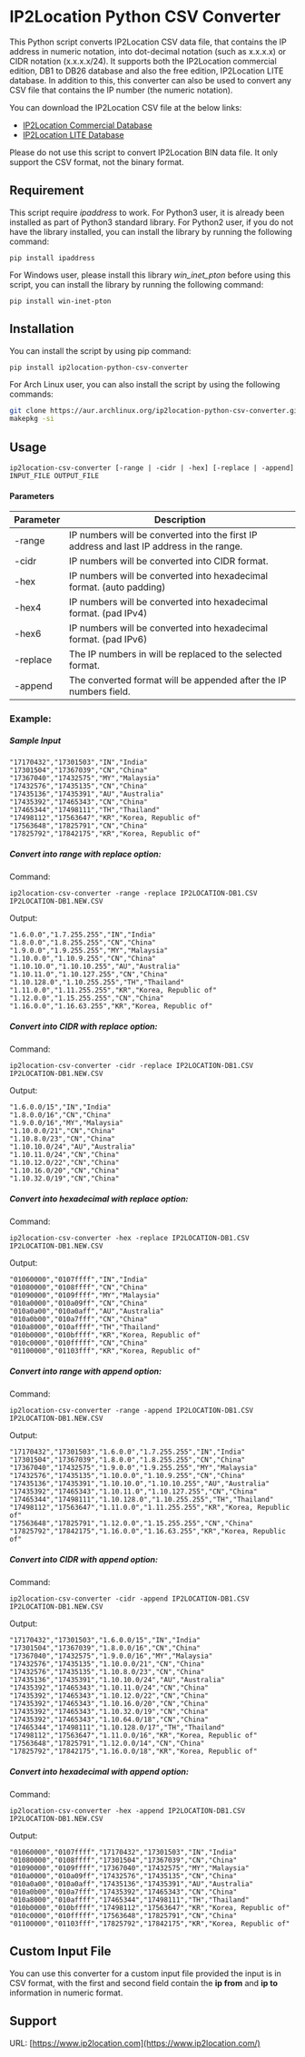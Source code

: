 # IP2Location Python CSV Converter

This Python script converts IP2Location CSV data file, that contains the IP address in numeric notation, into dot-decimal notation (such as x.x.x.x) or CIDR notation (x.x.x.x/24). It supports both the IP2Location commercial edition, DB1 to DB26 database and also the free edition, IP2Location LITE database. In addition to this, this converter can also be used to convert any CSV file that contains the IP number (the numeric notation).

You can download the IP2Location CSV file at the below links:

- [IP2Location Commercial Database](https://www.ip2location.com/)
- [IP2Location LITE Database](https://lite.ip2location.com/)

Please do not use this script to convert IP2Location BIN data file. It only support the CSV format, not the binary format.

## Requirement

This script require *ipaddress* to work. For Python3 user, it is already been installed as part of Python3 standard library. For Python2 user, if you do not have the library installed, you can install the library by running the following command:

`pip install ipaddress`

For Windows user, please install this library *win_inet_pton* before using this script, you can install the library by running the following command:

`pip install win-inet-pton`

## Installation

You can install the script by using pip command:

`pip install ip2location-python-csv-converter`

For Arch Linux user, you can also install the script by using the following commands:

```bash
git clone https://aur.archlinux.org/ip2location-python-csv-converter.git && cd ip2location-python-csv-converter
makepkg -si
```

## Usage

```
ip2location-csv-converter [-range | -cidr | -hex] [-replace | -append] INPUT_FILE OUTPUT_FILE
```

#### Parameters

| Parameter | Description                                                  |
| --------- | ------------------------------------------------------------ |
| -range    | IP numbers will be converted into the first IP address and last IP address in the range. |
| -cidr     | IP numbers will be converted into CIDR format.               |
| -hex      | IP numbers will be converted into hexadecimal format. (auto padding)        |
| -hex4     | IP numbers will be converted into hexadecimal format. (pad IPv4)        |
| -hex6     | IP numbers will be converted into hexadecimal format. (pad IPv6)        |
| -replace  | The IP numbers in will be replaced to the selected format.   |
| -append   | The converted format will be appended after the IP numbers field. |

### Example:

##### Sample Input

```
"17170432","17301503","IN","India"
"17301504","17367039","CN","China"
"17367040","17432575","MY","Malaysia"
"17432576","17435135","CN","China"
"17435136","17435391","AU","Australia"
"17435392","17465343","CN","China"
"17465344","17498111","TH","Thailand"
"17498112","17563647","KR","Korea, Republic of"
"17563648","17825791","CN","China"
"17825792","17842175","KR","Korea, Republic of"
```

##### Convert into range with replace option:

Command:

```
ip2location-csv-converter -range -replace IP2LOCATION-DB1.CSV IP2LOCATION-DB1.NEW.CSV
```

Output:

```
"1.6.0.0","1.7.255.255","IN","India"
"1.8.0.0","1.8.255.255","CN","China"
"1.9.0.0","1.9.255.255","MY","Malaysia"
"1.10.0.0","1.10.9.255","CN","China"
"1.10.10.0","1.10.10.255","AU","Australia"
"1.10.11.0","1.10.127.255","CN","China"
"1.10.128.0","1.10.255.255","TH","Thailand"
"1.11.0.0","1.11.255.255","KR","Korea, Republic of"
"1.12.0.0","1.15.255.255","CN","China"
"1.16.0.0","1.16.63.255","KR","Korea, Republic of"
```

##### Convert into CIDR with replace option:

Command:

```
ip2location-csv-converter -cidr -replace IP2LOCATION-DB1.CSV IP2LOCATION-DB1.NEW.CSV
```

Output:

```
"1.6.0.0/15","IN","India"
"1.8.0.0/16","CN","China"
"1.9.0.0/16","MY","Malaysia"
"1.10.0.0/21","CN","China"
"1.10.8.0/23","CN","China"
"1.10.10.0/24","AU","Australia"
"1.10.11.0/24","CN","China"
"1.10.12.0/22","CN","China"
"1.10.16.0/20","CN","China"
"1.10.32.0/19","CN","China"
```

##### Convert into hexadecimal with replace option:

Command:

```
ip2location-csv-converter -hex -replace IP2LOCATION-DB1.CSV IP2LOCATION-DB1.NEW.CSV
```

Output:

```
"01060000","0107ffff","IN","India"
"01080000","0108ffff","CN","China"
"01090000","0109ffff","MY","Malaysia"
"010a0000","010a09ff","CN","China"
"010a0a00","010a0aff","AU","Australia"
"010a0b00","010a7fff","CN","China"
"010a8000","010affff","TH","Thailand"
"010b0000","010bffff","KR","Korea, Republic of"
"010c0000","010fffff","CN","China"
"01100000","01103fff","KR","Korea, Republic of"
```

##### Convert into range with append option:

Command:

```
ip2location-csv-converter -range -append IP2LOCATION-DB1.CSV IP2LOCATION-DB1.NEW.CSV
```

Output:

```
"17170432","17301503","1.6.0.0","1.7.255.255","IN","India"
"17301504","17367039","1.8.0.0","1.8.255.255","CN","China"
"17367040","17432575","1.9.0.0","1.9.255.255","MY","Malaysia"
"17432576","17435135","1.10.0.0","1.10.9.255","CN","China"
"17435136","17435391","1.10.10.0","1.10.10.255","AU","Australia"
"17435392","17465343","1.10.11.0","1.10.127.255","CN","China"
"17465344","17498111","1.10.128.0","1.10.255.255","TH","Thailand"
"17498112","17563647","1.11.0.0","1.11.255.255","KR","Korea, Republic of"
"17563648","17825791","1.12.0.0","1.15.255.255","CN","China"
"17825792","17842175","1.16.0.0","1.16.63.255","KR","Korea, Republic of"
```

##### Convert into CIDR with append option:

Command:

```
ip2location-csv-converter -cidr -append IP2LOCATION-DB1.CSV IP2LOCATION-DB1.NEW.CSV
```

Output:

```
"17170432","17301503","1.6.0.0/15","IN","India"
"17301504","17367039","1.8.0.0/16","CN","China"
"17367040","17432575","1.9.0.0/16","MY","Malaysia"
"17432576","17435135","1.10.0.0/21","CN","China"
"17432576","17435135","1.10.8.0/23","CN","China"
"17435136","17435391","1.10.10.0/24","AU","Australia"
"17435392","17465343","1.10.11.0/24","CN","China"
"17435392","17465343","1.10.12.0/22","CN","China"
"17435392","17465343","1.10.16.0/20","CN","China"
"17435392","17465343","1.10.32.0/19","CN","China"
"17435392","17465343","1.10.64.0/18","CN","China"
"17465344","17498111","1.10.128.0/17","TH","Thailand"
"17498112","17563647","1.11.0.0/16","KR","Korea, Republic of"
"17563648","17825791","1.12.0.0/14","CN","China"
"17825792","17842175","1.16.0.0/18","KR","Korea, Republic of"
```

##### Convert into hexadecimal with append option:

Command:

```
ip2location-csv-converter -hex -append IP2LOCATION-DB1.CSV IP2LOCATION-DB1.NEW.CSV
```

Output:

```
"01060000","0107ffff","17170432","17301503","IN","India"
"01080000","0108ffff","17301504","17367039","CN","China"
"01090000","0109ffff","17367040","17432575","MY","Malaysia"
"010a0000","010a09ff","17432576","17435135","CN","China"
"010a0a00","010a0aff","17435136","17435391","AU","Australia"
"010a0b00","010a7fff","17435392","17465343","CN","China"
"010a8000","010affff","17465344","17498111","TH","Thailand"
"010b0000","010bffff","17498112","17563647","KR","Korea, Republic of"
"010c0000","010fffff","17563648","17825791","CN","China"
"01100000","01103fff","17825792","17842175","KR","Korea, Republic of"
```

## Custom Input File

You can use this converter for a custom input file provided the input is in CSV format, with the first and second field contain the **ip from** and **ip to** information in numeric format.

## Support

URL: [https://www.ip2location.com](https://www.ip2location.com/)
